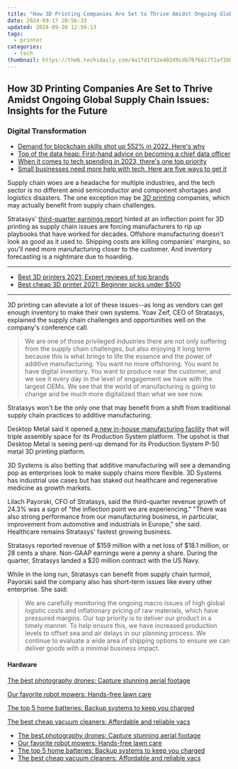 ```yaml
---
title: "How 3D Printing Companies Are Set to Thrive Amidst Ongoing Global Supply Chain Issues: Insights for the Future"
date: 2024-09-17 20:56:33
updated: 2024-09-20 12:59:13
tags:
  - printer
categories:
  - tech
thumbnail: https://thmb.techidaily.com/4a1fd1f32e402d9cdb76f6617f2af3bb610c32d546a576cbb651a68afaa24695.jpg
---
```


## How 3D Printing Companies Are Set to Thrive Amidst Ongoing Global Supply Chain Issues: Insights for the Future

### Digital Transformation

* [Demand for blockchain skills shot up 552% in 2022\. Here's why](https://www.zdnet.com/article/demand-for-blockchain-skills-shot-up-552-in-2022-heres-why/)
* [Top of the data heap: First-hand advice on becoming a chief data officer](https://www.zdnet.com/article/top-of-the-data-heap-advice-on-becoming-a-chief-data-officer/)
* [When it comes to tech spending in 2023, there's one top priority](https://www.zdnet.com/article/when-it-comes-to-tech-spending-in-2023-theres-one-top-priority/)
* [Small businesses need more help with tech. Here are five ways to get it](https://www.zdnet.com/article/small-businesses-need-more-help-with-tech-here-are-five-ways-to-get-it/)

Supply chain woes are a headache for multiple industries, and the tech sector is no different amid semiconductor and component shortages and logistics disasters. The one exception may be [3D printing](https://www.zdnet.com/topic/3d-printing/) companies, which may actually benefit from supply chain challenges. 

Stratasys' [third-quarter earnings report](https://investors.stratasys.com/news-events/press-releases/detail/758/stratasys-releases-third-quarter-2021-financial-results) hinted at an inflection point for 3D printing as supply chain issues are forcing manufacturers to rip up playbooks that have worked for decades. Offshore manufacturing doesn't look as good as it used to. Shipping costs are killing companies' margins, so you'll need more manufacturing closer to the customer. And inventory forecasting is a nightmare due to hoarding.

---

* [Best 3D printers 2021: Expert reviews of top brands](https://www.zdnet.com/article/best-3d-printer/)
* [Best cheap 3D printer 2021: Beginner picks under $500](https://www.zdnet.com/article/best-cheap-3d-printer/)

---

3D printing can alleviate a lot of these issues--as long as vendors can get enough inventory to make their own systems. Yoav Zeif, CEO of Stratasys, explained the supply chain challenges and opportunities well on the company's conference call. 

> We are one of those privileged industries there are not only suffering from the supply chain challenges, but also enjoying it long term because this is what brings to life the essence and the power of additive manufacturing. You want no more offshoring. You want to have digital inventory. You want to produce near the customer, and we see it every day in the level of engagement we have with the largest OEMs. We see that the world of manufacturing is going to change and be much more digitalized than what we see now.

Stratasys won't be the only one that may benefit from a shift from traditional supply chain practices to additive manufacturing. 

Desktop Metal said it opened [a new in-house manufacturing facility](https://ir.desktopmetal.com/news/press-releases/detail/76/desktop-metal-triples-manufacturing-capacity-for-production) that will triple assembly space for its Production System platform. The upshot is that Desktop Metal is seeing pent-up demand for its Production System P-50 metal 3D printing platform. 

3D Systems is also betting that additive manufacturing will see a demanding pop as enterprises look to make supply chains more flexible. 3D Systems has industrial use cases but has staked out healthcare and regenerative medicine as growth markets. 

Lilach Payorski, CFO of Stratasys, said the third-quarter revenue growth of 24.3% was a sign of "the inflection point we are experiencing." "There was also strong performance from our manufacturing business, in particular, improvement from automotive and industrials in Europe," she said. Healthcare remains Stratasys' fastest growing business. 

Stratasys reported revenue of $159 million with a net loss of $18.1 million, or 28 cents a share. Non-GAAP earnings were a penny a share. During the quarter, Stratasys landed a $20 million contract with the US Navy. 

While in the long run, Stratasys can benefit from supply chain turmoil, Payorski said the company also has short-term issues like every other enterprise. She said:

> We are carefully monitoring the ongoing macro issues of high global logistic costs and inflationary pricing of raw materials, which have pressured margins. Our top priority is to deliver our product in a timely manner. To help ensure this, we have increased production levels to offset sea and air delays in our planning process. We continue to evaluate a wide area of shipping options to ensure we can deliver goods with a minimal business impact.

#### Hardware

[The best photography drones: Capture stunning aerial footage](https://www.zdnet.com/article/best-photography-drone/ "The best photography drones: Capture stunning aerial footage")

[Our favorite robot mowers: Hands-free lawn care](https://www.zdnet.com/article/best-robot-mower/ "Our favorite robot mowers: Hands-free lawn care")

[The top 5 home batteries: Backup systems to keep you charged](https://www.zdnet.com/article/best-home-battery/ "The top 5 home batteries: Backup systems to keep you charged")

[The best cheap vacuum cleaners: Affordable and reliable vacs](https://www.zdnet.com/article/best-cheap-vacuum/ "The best cheap vacuum cleaners: Affordable and reliable vacs")

* [The best photography drones: Capture stunning aerial footage](https://www.zdnet.com/article/best-photography-drone/ "The best photography drones: Capture stunning aerial footage")
* [Our favorite robot mowers: Hands-free lawn care](https://www.zdnet.com/article/best-robot-mower/ "Our favorite robot mowers: Hands-free lawn care")
* [The top 5 home batteries: Backup systems to keep you charged](https://www.zdnet.com/article/best-home-battery/ "The top 5 home batteries: Backup systems to keep you charged")
* [The best cheap vacuum cleaners: Affordable and reliable vacs](https://www.zdnet.com/article/best-cheap-vacuum/ "The best cheap vacuum cleaners: Affordable and reliable vacs")

<ins class="adsbygoogle"
     style="display:block"
     data-ad-format="autorelaxed"
     data-ad-client="ca-pub-7571918770474297"
     data-ad-slot="1223367746"></ins>



<ins class="adsbygoogle"
     style="display:block"
     data-ad-client="ca-pub-7571918770474297"
     data-ad-slot="8358498916"
     data-ad-format="auto"
     data-full-width-responsive="true"></ins>
